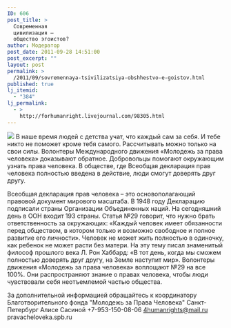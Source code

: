 ```yaml
---
ID: 606
post_title: >
  Современная
  цивилизация –
  общество эгоистов?
author: Модератор
post_date: 2011-09-28 14:51:00
post_excerpt: ""
layout: post
permalink: >
  /2011/09/sovremennaya-tsivilizatsiya-obshhestvo-e-goistov.html
published: true
lj_itemid:
  - "384"
lj_permalink:
  - >
    http://forhumanright.livejournal.com/98305.html
---
```

<img src="http://cs5338.vk.com/u132145096/132409092/x_5b26039f.jpg" /> В наше время людей с детства учат, что каждый сам за себя. И тебе никто не поможет кроме тебя самого. Рассчитывать можно только на свои силы. Волонтеры Международного движения «Молодежь за права человека» доказывают обратное. Добровольцы помогают окружающим узнать права человека. В обществе, где Всеобщая декларация прав человека полностью введена в действие, люди смогут доверять друг другу.

Всеобщая декларация прав человека – это основополагающий правовой документ мирового масштаба. В 1948 году Декларацию подписали страны Организации Объединенных наций. На сегодняшний день в ООН входит 193 страны. Статья №29 говорит, что нужно брать ответственность за окружающих: «Каждый человек имеет обязанности перед обществом, в котором только и возможно свободное и полное развитие его личности». Человек не может жить полностью в одиночку, как ребенок не может расти без матери. На эту тему писал знаменитый философ прошлого века Л. Рон Хаббард: «В тот день, когда мы сможем полностью доверять друг другу, на Земле наступит мир».
Волонтеры движения «Молодежь за права человека» воплощают №29 на все 100%. Они распространяют знание о правах человека, чтобы люди чувствовали себя неотъемлемой частью общества.
	
За дополнительной информацией обращайтесь к координатору 
Благотворительного фонда "Молодежь за Права Человека" Санкт-Петербург 
Алисе Сасиной
+7-953-150-08-06 
4humanrights@mail.ru 
pravacheloveka.spb.ru
